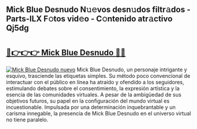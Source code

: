 ## Mick Blue Desnudo N𝚞𝚎vos desn𝚞dos filtr𝚊dos - Parts-ILX F𝚘tos vid𝚎o - C𝚘ntenido atr𝚊ctivo Qj5dg

# <h2><a href="http://mbcr3uq.tromn.icu/?c=Mick+Blue+Desnudo">🔗👉👉👉 Mick Blue Desnudo 🔗🔗</a></h2>

[![Mick Blue Desnudo nuevo](https://i.imgur.com/pEAQMta.gif)](http://mbcr3uq.tromn.icu/?c=Mick+Blue+Desnudo)
Mick Blue Desnudo, un personaje intrigante y esquivo, trasciende las etiquetas simples. Su método poco convencional de interactuar con el público en línea ha atraído y ofendido a los seguidores, estimulando debates sobre el consentimiento, la expresión artística y la esencia de las comunidades virtuales. A pesar de la ambigüedad de sus objetivos futuros, su papel en la configuración del mundo virtual es incuestionable. Impulsada por una determinación inquebrantable y un carisma innegable, la presencia de Mick Blue Desnudo en el universo virtual no tiene paralelo.
